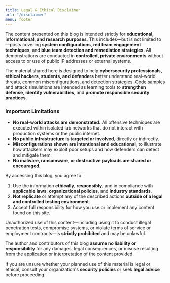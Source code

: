 ```yaml
---
title: Legal & Ethical Disclaimer
url: "/disclaimer"
menu: footer
---
```

The content presented on this blog is intended strictly for **educational, informational, and research purposes**. This includes—but is not limited to—posts covering **system configurations**, **red team engagement techniques**, and **blue team detection and remediation strategies**. All demonstrations are conducted in **controlled, private environments** without access to or use of public IP addresses or external systems.

The material shared here is designed to help **cybersecurity professionals, ethical hackers, students, and defenders** better understand real-world threats, common misconfigurations, and detection strategies. Code samples and attack simulations are intended as learning tools to **strengthen defense**, **identify vulnerabilities**, and **promote responsible security practices**.

### Important Limitations

- **No real-world attacks are demonstrated.** All offensive techniques are executed within isolated lab networks that do not interact with production systems or the public internet.
- **No public infrastructure is targeted or involved**, directly or indirectly.
- **Misconfigurations shown are intentional and educational**, to illustrate how attackers may exploit poor setups and how defenders can detect and mitigate them.
- **No malware, ransomware, or destructive payloads are shared or encouraged.**

By accessing this blog, you agree to:

1. Use the information **ethically**, **responsibly**, and in compliance with **applicable laws**, **organizational policies**, and **industry standards**.
2. **Not replicate** or attempt any of the described actions **outside of a legal and controlled testing environment**.
3. Accept full responsibility for how you use or implement any content found on this site.

Unauthorized use of this content—including using it to conduct illegal penetration tests, compromise systems, or violate terms of service or employment contracts—is **strictly prohibited** and may be unlawful.

The author and contributors of this blog **assume no liability or responsibility** for any damages, legal consequences, or misuse resulting from the application or interpretation of the content provided.

If you are unsure whether your planned use of this material is legal or ethical, consult your organization's **security policies** or seek **legal advice** before proceeding.

